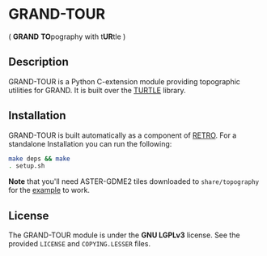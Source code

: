 # GRAND-TOUR
( **GRAND** **TO**pography with t**UR**tle )

## Description

GRAND-TOUR is a Python C-extension module providing topographic utilities for
GRAND. It is built over the [TURTLE][TURTLE] library.

[TURTLE]: https://github.com/niess/turtle

## Installation

GRAND-TOUR is built automatically as a component of
[RETRO](https://github.com/grand-mother/retro). For a standalone Installation
you can run the following:
```bash
make deps && make
. setup.sh
```

**Note** that you'll need ASTER-GDME2 tiles downloaded to `share/topography`
for the [example](examples/example.py) to work.

## License

The GRAND-TOUR module is under the **GNU LGPLv3** license. See the provided
`LICENSE` and `COPYING.LESSER` files.
